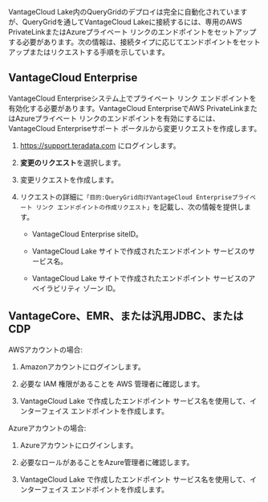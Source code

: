 VantageCloud Lake内のQueryGridのデプロイは完全に自動化されていますが、QueryGridを通してVantageCloud Lakeに接続するには、専用のAWS PrivateLinkまたはAzureプライベート リンクのエンドポイントをセットアップする必要があります。次の情報は、接続タイプに応じてエンドポイントをセットアップまたはリクエストする手順を示しています。

VantageCloud Enterprise
-----------------------

VantageCloud Enterpriseシステム上でプライベート リンク エンドポイントを有効化する必要があります。VantageCloud EnterpriseでAWS PrivateLinkまたはAzureプライベート リンクのエンドポイントを有効にするには、VantageCloud Enterpriseサポート ポータルから変更リクエストを作成します。

1.  <https://support.teradata.com> にログインします。

2.  **変更のリクエスト**を選択します。

3.  変更リクエストを作成します。

4.  リクエストの詳細に`「目的:QueryGrid向けVantageCloud Enterpriseプライベート リンク エンドポイントの作成リクエスト」`を記載し、次の情報を提供します。

    -   VantageCloud Enterprise siteID。

    -   VantageCloud Lake サイトで作成されたエンドポイント サービスのサービス名。

    -   VantageCloud Lake サイトで作成されたエンドポイント サービスのアベイラビリティ ゾーン ID。

VantageCore、EMR、または汎用JDBC、またはCDP
-------------------------------------------

AWSアカウントの場合:

1.  Amazonアカウントにログインします。

2.  必要な IAM 権限があることを AWS 管理者に確認します。

3.  VantageCloud Lake で作成したエンドポイント サービス名を使用して、インターフェイス エンドポイントを作成します。

Azureアカウントの場合:

1.  Azureアカウントにログインします。

2.  必要なロールがあることをAzure管理者に確認します。

3.  VantageCloud Lake で作成したエンドポイント サービス名を使用して、インターフェイス エンドポイントを作成します。
